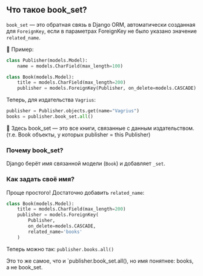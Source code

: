 ## Что такое  book_set?

`book_set` — это обратная связь в Django ORM, 
автоматически созданная для `ForeignKey`, 
если в параметрах ForeignKey не было указано значение `related_name`.

📘 Пример:
```python
class Publisher(models.Model):
    name = models.CharField(max_length=100)

class Book(models.Model):
    title = models.CharField(max_length=200)
    publisher = models.ForeignKey(Publisher, on_delete=models.CASCADE)
```

Теперь, для издательства `Vagrius`:
```python
publisher = Publisher.objects.get(name="Vagrius")
books = publisher.book_set.all()
```
🔹 Здесь book_set — это все книги, связанные с данным издательством.
(т.е. Book объекты, у которых publisher = this Publisher)

### Почему book_set?

Django берёт имя связанной модели (`Book`) и добавляет `_set`.

### Как задать своё имя?

Проще простого! Достаточно добавить `related_name`:
```python
class Book(models.Model):
    title = models.CharField(max_length=200)
    publisher = models.ForeignKey(
        Publisher,
        on_delete=models.CASCADE,
        related_name='books'
    )
```
Теперь можно так: `publisher.books.all()`

Это то же самое, что и `publisher.book_set.all(), но имя понятнее: books, а не book_set.